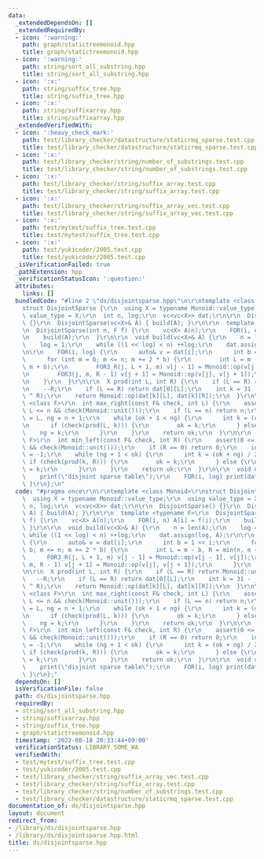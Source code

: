 ```yaml
---
data:
  _extendedDependsOn: []
  _extendedRequiredBy:
  - icon: ':warning:'
    path: graph/statictreemonoid.hpp
    title: graph/statictreemonoid.hpp
  - icon: ':warning:'
    path: string/sort_all_substring.hpp
    title: string/sort_all_substring.hpp
  - icon: ':x:'
    path: string/suffix_tree.hpp
    title: string/suffix_tree.hpp
  - icon: ':x:'
    path: string/suffixarray.hpp
    title: string/suffixarray.hpp
  _extendedVerifiedWith:
  - icon: ':heavy_check_mark:'
    path: test/library_checker/datastructure/staticrmq_sparse.test.cpp
    title: test/library_checker/datastructure/staticrmq_sparse.test.cpp
  - icon: ':x:'
    path: test/library_checker/string/number_of_substrings.test.cpp
    title: test/library_checker/string/number_of_substrings.test.cpp
  - icon: ':x:'
    path: test/library_checker/string/suffix_array.test.cpp
    title: test/library_checker/string/suffix_array.test.cpp
  - icon: ':x:'
    path: test/library_checker/string/suffix_array_vec.test.cpp
    title: test/library_checker/string/suffix_array_vec.test.cpp
  - icon: ':x:'
    path: test/mytest/suffix_tree.test.cpp
    title: test/mytest/suffix_tree.test.cpp
  - icon: ':x:'
    path: test/yukicoder/2005.test.cpp
    title: test/yukicoder/2005.test.cpp
  _isVerificationFailed: true
  _pathExtension: hpp
  _verificationStatusIcon: ':question:'
  attributes:
    links: []
  bundledCode: "#line 2 \"ds/disjointsparse.hpp\"\n\r\ntemplate <class Monoid>\r\n\
    struct DisjointSparse {\r\n  using X = typename Monoid::value_type;\r\n  using\
    \ value_type = X;\r\n  int n, log;\r\n  vc<vc<X>> dat;\r\n\r\n  DisjointSparse()\
    \ {}\r\n  DisjointSparse(vc<X>& A) { build(A); }\r\n\r\n  template <typename F>\r\
    \n  DisjointSparse(int n, F f) {\r\n    vc<X> A(n);\r\n    FOR(i, n) A[i] = f(i);\r\
    \n    build(A);\r\n  }\r\n\r\n  void build(vc<X>& A) {\r\n    n = len(A);\r\n\
    \    log = 1;\r\n    while ((1 << log) < n) ++log;\r\n    dat.assign(log, A);\r\
    \n\r\n    FOR(i, log) {\r\n      auto& v = dat[i];\r\n      int b = 1 << i;\r\n\
    \      for (int m = b; m <= n; m += 2 * b) {\r\n        int L = m - b, R = min(n,\
    \ m + b);\r\n        FOR3_R(j, L + 1, m) v[j - 1] = Monoid::op(v[j - 1], v[j]);\r\
    \n        FOR3(j, m, R - 1) v[j + 1] = Monoid::op(v[j], v[j + 1]);\r\n      }\r\
    \n    }\r\n  }\r\n\r\n  X prod(int L, int R) {\r\n    if (L == R) return Monoid::unit();\r\
    \n    --R;\r\n    if (L == R) return dat[0][L];\r\n    int k = 31 - __builtin_clz(L\
    \ ^ R);\r\n    return Monoid::op(dat[k][L], dat[k][R]);\r\n  }\r\n\r\n  template\
    \ <class F>\r\n  int max_right(const F& check, int L) {\r\n    assert(0 <= L &&\
    \ L <= n && check(Monoid::unit()));\r\n    if (L == n) return n;\r\n    int ok\
    \ = L, ng = n + 1;\r\n    while (ok + 1 < ng) {\r\n      int k = (ok + ng) / 2;\r\
    \n      if (check(prod(L, k))) {\r\n        ok = k;\r\n      } else {\r\n    \
    \    ng = k;\r\n      }\r\n    }\r\n    return ok;\r\n  }\r\n\r\n  template <class\
    \ F>\r\n  int min_left(const F& check, int R) {\r\n    assert(0 <= R && R <= n\
    \ && check(Monoid::unit()));\r\n    if (R == 0) return 0;\r\n    int ok = R, ng\
    \ = -1;\r\n    while (ng + 1 < ok) {\r\n      int k = (ok + ng) / 2;\r\n     \
    \ if (check(prod(k, R))) {\r\n        ok = k;\r\n      } else {\r\n        ng\
    \ = k;\r\n      }\r\n    }\r\n    return ok;\r\n  }\r\n\r\n  void debug() {\r\n\
    \    print(\"disjoint sparse table\");\r\n    FOR(i, log) print(dat[i]);\r\n \
    \ }\r\n};\n"
  code: "#pragma once\r\n\r\ntemplate <class Monoid>\r\nstruct DisjointSparse {\r\n\
    \  using X = typename Monoid::value_type;\r\n  using value_type = X;\r\n  int\
    \ n, log;\r\n  vc<vc<X>> dat;\r\n\r\n  DisjointSparse() {}\r\n  DisjointSparse(vc<X>&\
    \ A) { build(A); }\r\n\r\n  template <typename F>\r\n  DisjointSparse(int n, F\
    \ f) {\r\n    vc<X> A(n);\r\n    FOR(i, n) A[i] = f(i);\r\n    build(A);\r\n \
    \ }\r\n\r\n  void build(vc<X>& A) {\r\n    n = len(A);\r\n    log = 1;\r\n   \
    \ while ((1 << log) < n) ++log;\r\n    dat.assign(log, A);\r\n\r\n    FOR(i, log)\
    \ {\r\n      auto& v = dat[i];\r\n      int b = 1 << i;\r\n      for (int m =\
    \ b; m <= n; m += 2 * b) {\r\n        int L = m - b, R = min(n, m + b);\r\n  \
    \      FOR3_R(j, L + 1, m) v[j - 1] = Monoid::op(v[j - 1], v[j]);\r\n        FOR3(j,\
    \ m, R - 1) v[j + 1] = Monoid::op(v[j], v[j + 1]);\r\n      }\r\n    }\r\n  }\r\
    \n\r\n  X prod(int L, int R) {\r\n    if (L == R) return Monoid::unit();\r\n \
    \   --R;\r\n    if (L == R) return dat[0][L];\r\n    int k = 31 - __builtin_clz(L\
    \ ^ R);\r\n    return Monoid::op(dat[k][L], dat[k][R]);\r\n  }\r\n\r\n  template\
    \ <class F>\r\n  int max_right(const F& check, int L) {\r\n    assert(0 <= L &&\
    \ L <= n && check(Monoid::unit()));\r\n    if (L == n) return n;\r\n    int ok\
    \ = L, ng = n + 1;\r\n    while (ok + 1 < ng) {\r\n      int k = (ok + ng) / 2;\r\
    \n      if (check(prod(L, k))) {\r\n        ok = k;\r\n      } else {\r\n    \
    \    ng = k;\r\n      }\r\n    }\r\n    return ok;\r\n  }\r\n\r\n  template <class\
    \ F>\r\n  int min_left(const F& check, int R) {\r\n    assert(0 <= R && R <= n\
    \ && check(Monoid::unit()));\r\n    if (R == 0) return 0;\r\n    int ok = R, ng\
    \ = -1;\r\n    while (ng + 1 < ok) {\r\n      int k = (ok + ng) / 2;\r\n     \
    \ if (check(prod(k, R))) {\r\n        ok = k;\r\n      } else {\r\n        ng\
    \ = k;\r\n      }\r\n    }\r\n    return ok;\r\n  }\r\n\r\n  void debug() {\r\n\
    \    print(\"disjoint sparse table\");\r\n    FOR(i, log) print(dat[i]);\r\n \
    \ }\r\n};"
  dependsOn: []
  isVerificationFile: false
  path: ds/disjointsparse.hpp
  requiredBy:
  - string/sort_all_substring.hpp
  - string/suffixarray.hpp
  - string/suffix_tree.hpp
  - graph/statictreemonoid.hpp
  timestamp: '2022-08-18 20:33:44+09:00'
  verificationStatus: LIBRARY_SOME_WA
  verifiedWith:
  - test/mytest/suffix_tree.test.cpp
  - test/yukicoder/2005.test.cpp
  - test/library_checker/string/suffix_array_vec.test.cpp
  - test/library_checker/string/suffix_array.test.cpp
  - test/library_checker/string/number_of_substrings.test.cpp
  - test/library_checker/datastructure/staticrmq_sparse.test.cpp
documentation_of: ds/disjointsparse.hpp
layout: document
redirect_from:
- /library/ds/disjointsparse.hpp
- /library/ds/disjointsparse.hpp.html
title: ds/disjointsparse.hpp
---
```

